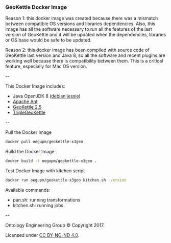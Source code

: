 ### GeoKettle Docker Image


Reason 1: this docker image was created because there was a mismatch between compatible OS versions and libraries dependencies. Also, this image has all the software necessary to run all the features of the last version of GeoKettle and it will be updated when the dependencies, libraries or OS base would be safe to be updated.

Reason 2: this docker image has been compiled with source code of GeoKettle last version and Java 8, so all the software and recent plugins are working well because there is compatibility between them. This is a critical feature, especially for Mac OS version.

--

This Docker Image includes:

 * Java OpenJDK 8 ([debian:jessie](https://github.com/docker-library/openjdk/blob/238cc35696423794b1951fc63d4cc9ffb8ca9685/8-jdk/Dockerfile))
 * [Apache Ant](https://ant.apache.org/bindownload.cgi)
 * [GeoKettle 2.5](http://www.spatialytics.org/projects/geokettle/)
 * [TripleGeoKettle](https://github.com/oeg-upm/geo.linkeddata.es-TripleGeoKettle)

--

Pull the Docker Image

```bash
docker pull oegupm/geokettle-x3geo
```

Build the Docker Image

```bash
docker build -t oegupm/geokettle-x3geo .
```

Test Docker Image with kitchen script

```bash
docker run oegupm/geokettle-x3geo kitchen.sh -version
```

Available commands:

* pan.sh: running transformations
* kitchen.sh: running jobs

--

Ontology Engineering Group © Copyright 2017.

Licensed under [CC BY-NC-ND 4.0](https://creativecommons.org/licenses/by-nc-nd/4.0/).

